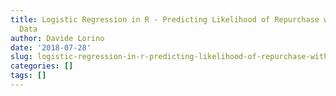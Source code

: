 ```yaml
---
title: Logistic Regression in R - Predicting Likelihood of Repurchase with Customer
  Data
author: Davide Lorino
date: '2018-07-28'
slug: logistic-regression-in-r-predicting-likelihood-of-repurchase-with-customer-data
categories: []
tags: []
---
```

